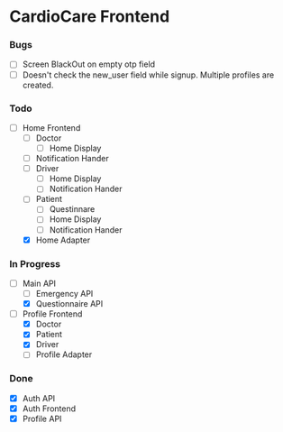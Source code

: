 # CardioCare Frontend

### Bugs

- [ ] Screen BlackOut on empty otp field
- [ ] Doesn't check the new_user field while signup. Multiple profiles are created.

### Todo

- [ ] Home Frontend
  - [ ] Doctor
    - [ ] Home Display
  - [ ] Notification Hander
  - [ ] Driver
    - [ ] Home Display
    - [ ] Notification Hander
  - [ ] Patient
    - [ ] Questinnare
    - [ ] Home Display
    - [ ] Notification Hander
  - [X] Home Adapter

### In Progress

- [ ] Main API
  - [ ] Emergency API
  - [x] Questionnaire API

- [ ] Profile Frontend
  - [x] Doctor
  - [x] Patient
  - [x] Driver
  - [ ] Profile Adapter

### Done

- [x] Auth API
- [x] Auth Frontend
- [x] Profile API

